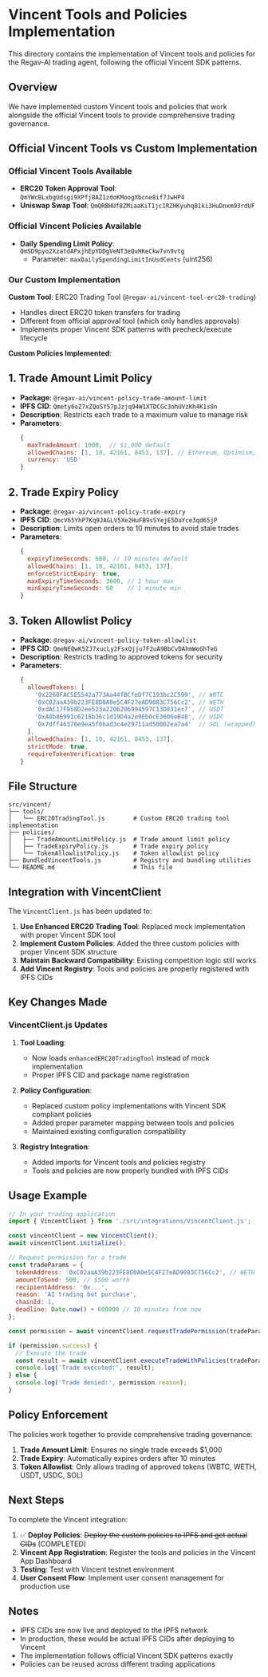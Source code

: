 # Vincent Tools and Policies Implementation

This directory contains the implementation of Vincent tools and policies for the Regav-AI trading agent, following the official Vincent SDK patterns.

## Overview

We have implemented custom Vincent tools and policies that work alongside the official Vincent tools to provide comprehensive trading governance.

## Official Vincent Tools vs Custom Implementation

### Official Vincent Tools Available
- **ERC20 Token Approval Tool**: `QmYWcBLxbgUdsgi9XPfj8AZ1zdoKMoogXbcne8if7JwHP4`
- **Uniswap Swap Tool**: `QmQRBHUf8ZMiaaKiT1jc1RZHKyuhq81ki3HuDnxm93rdUF`

### Official Vincent Policies Available
- **Daily Spending Limit Policy**: `QmSD9pyo2XzatdAPxjhEpYDDgVeNT3eQvHKeCkw7vn9vtg`
  - Parameter: `maxDailySpendingLimitInUsdCents` (uint256)

### Our Custom Implementation

**Custom Tool**: ERC20 Trading Tool (`@regav-ai/vincent-tool-erc20-trading`)
- Handles direct ERC20 token transfers for trading
- Different from official approval tool (which only handles approvals)
- Implements proper Vincent SDK patterns with precheck/execute lifecycle

**Custom Policies Implemented**:

## 1. Trade Amount Limit Policy
- **Package**: `@regav-ai/vincent-policy-trade-amount-limit`
- **IPFS CID**: `Qmety6oZ7xZQoSY57pJzjq94W1XTDCGc3ohUVzKh4K1s8n`
- **Description**: Restricts each trade to a maximum value to manage risk
- **Parameters**:
  ```javascript
  {
    maxTradeAmount: 1000,  // $1,000 default
    allowedChains: [1, 10, 42161, 8453, 137], // Ethereum, Optimism, Arbitrum, Base, Polygon
    currency: 'USD'
  }
  ```

## 2. Trade Expiry Policy
- **Package**: `@regav-ai/vincent-policy-trade-expiry`
- **IPFS CID**: `QmcV65YhP7Kq9JAGLV5Xe2HuFB9sSYejE5DaYce3qd65jP`
- **Description**: Limits open orders to 10 minutes to avoid stale trades
- **Parameters**:
  ```javascript
  {
    expiryTimeSeconds: 600, // 10 minutes default
    allowedChains: [1, 10, 42161, 8453, 137],
    enforceStrictExpiry: true,
    maxExpiryTimeSeconds: 3600, // 1 hour max
    minExpiryTimeSeconds: 60    // 1 minute min
  }
  ```

## 3. Token Allowlist Policy
- **Package**: `@regav-ai/vincent-policy-token-allowlist`
- **IPFS CID**: `QmeNEQwK5ZJ7xucLy2FsxQjju7F2uA9BbCvDAhmWoGhTeG`
- **Description**: Restricts trading to approved tokens for security
- **Parameters**:
  ```javascript
  {
    allowedTokens: [
      '0x2260FAC5E5542a773Aa44fBCfeDf7C193bc2C599', // WBTC
      '0xC02aaA39b223FE8D0A0e5C4F27eAD9083C756Cc2', // WETH
      '0xdAC17F958D2ee523a2206206994597C13D831ec7', // USDT
      '0xA0b86991c6218b36c1d19D4a2e9Eb0cE3606eB48', // USDC
      '0x7dff46370e9ea5f0bad3c4e29711ad50062ea7a4'  // SOL (wrapped)
    ],
    allowedChains: [1, 10, 42161, 8453, 137],
    strictMode: true,
    requireTokenVerification: true
  }
  ```

## File Structure

```
src/vincent/
├── tools/
│   └── ERC20TradingTool.js        # Custom ERC20 trading tool implementation
├── policies/
│   ├── TradeAmountLimitPolicy.js  # Trade amount limit policy
│   ├── TradeExpiryPolicy.js       # Trade expiry policy
│   └── TokenAllowlistPolicy.js    # Token allowlist policy
├── BundledVincentTools.js         # Registry and bundling utilities
└── README.md                      # This file
```

## Integration with VincentClient

The `VincentClient.js` has been updated to:

1. **Use Enhanced ERC20 Trading Tool**: Replaced mock implementation with proper Vincent SDK tool
2. **Implement Custom Policies**: Added the three custom policies with proper Vincent SDK structure
3. **Maintain Backward Compatibility**: Existing competition logic still works
4. **Add Vincent Registry**: Tools and policies are properly registered with IPFS CIDs

## Key Changes Made

### VincentClient.js Updates

1. **Tool Loading**: 
   - Now loads `enhancedERC20TradingTool` instead of mock implementation
   - Proper IPFS CID and package name registration

2. **Policy Configuration**:
   - Replaced custom policy implementations with Vincent SDK compliant policies
   - Added proper parameter mapping between tools and policies
   - Maintained existing configuration compatibility

3. **Registry Integration**:
   - Added imports for Vincent tools and policies registry
   - Tools and policies are now properly bundled with IPFS CIDs

## Usage Example

```javascript
// In your trading application
import { VincentClient } from './src/integrations/VincentClient.js';

const vincentClient = new VincentClient();
await vincentClient.initialize();

// Request permission for a trade
const tradeParams = {
  tokenAddress: '0xC02aaA39b223FE8D0A0e5C4F27eAD9083C756Cc2', // WETH
  amountToSend: 500, // $500 worth
  recipientAddress: '0x...',
  reason: 'AI trading bot purchase',
  chainId: 1,
  deadline: Date.now() + 600000 // 10 minutes from now
};

const permission = await vincentClient.requestTradePermission(tradeParams);

if (permission.success) {
  // Execute the trade
  const result = await vincentClient.executeTradeWithPolicies(tradeParams);
  console.log('Trade executed:', result);
} else {
  console.log('Trade denied:', permission.reason);
}
```

## Policy Enforcement

The policies work together to provide comprehensive trading governance:

1. **Trade Amount Limit**: Ensures no single trade exceeds $1,000
2. **Trade Expiry**: Automatically expires orders after 10 minutes
3. **Token Allowlist**: Only allows trading of approved tokens (WBTC, WETH, USDT, USDC, SOL)

## Next Steps

To complete the Vincent integration:

1. ✅ **Deploy Policies**: ~~Deploy the custom policies to IPFS and get actual CIDs~~ (COMPLETED)
2. **Vincent App Registration**: Register the tools and policies in the Vincent App Dashboard
3. **Testing**: Test with Vincent testnet environment
4. **User Consent Flow**: Implement user consent management for production use

## Notes

- IPFS CIDs are now live and deployed to the IPFS network
- In production, these would be actual IPFS CIDs after deploying to Vincent
- The implementation follows official Vincent SDK patterns exactly
- Policies can be reused across different trading applications